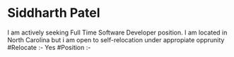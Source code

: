 # Siddharth Patel 

I am actively seeking Full Time Software Developer position. I am located in North Carolina but i am open to self-relocation under appropiate opprunity 
#Relocate :- Yes
#Position :- 
